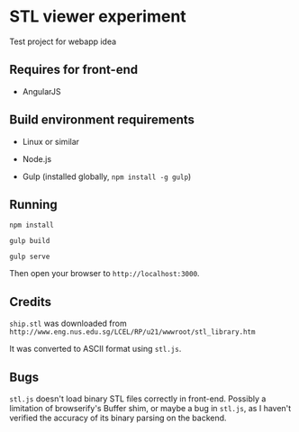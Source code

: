 STL viewer experiment
=====================

Test project for webapp idea

Requires for front-end
----------------------

 * AngularJS

Build environment requirements
------------------------------

 * Linux or similar

 * Node.js

 * Gulp (installed globally, `npm install -g gulp`)

Running
-------

	npm install

	gulp build

	gulp serve

Then open your browser to `http://localhost:3000`.

Credits
-------

`ship.stl` was downloaded from `http://www.eng.nus.edu.sg/LCEL/RP/u21/wwwroot/stl_library.htm`

It was converted to ASCII format using `stl.js`.

Bugs
----

`stl.js` doesn't load binary STL files correctly in front-end.  Possibly a
limitation of browserify's Buffer shim, or maybe a bug in `stl.js`, as I haven't
verified the accuracy of its binary parsing on the backend.


